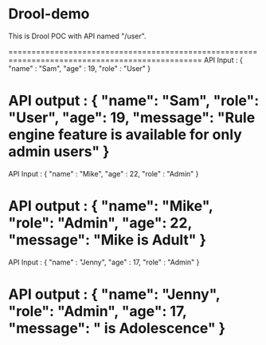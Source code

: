 # Drool-demo

This is Drool POC with API named "/user".

================================================================================================
API Input : 
  {
	"name" : "Sam",
	"age" : 19,
	"role" : "User"
 }
 
API output :
  {
    "name": "Sam",
    "role": "User",
    "age": 19,
    "message": "Rule engine feature is available for only admin users"
  }
 ================================================================================================
 API Input : 
  {
	"name" : "Mike",
	"age" : 22,
	"role" : "Admin"
 }
 
API output :
  {
    "name": "Mike",
    "role": "Admin",
    "age": 22,
    "message": "Mike is Adult"
  }
================================================================================================
API Input : 
  {
	"name" : "Jenny",
	"age" : 17,
	"role" : "Admin"
 }
 
API output :
  {
    "name": "Jenny",
    "role": "Admin",
    "age": 17,
    "message": " is Adolescence"
  }
================================================================================================
